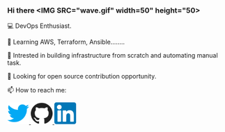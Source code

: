 ### Hi there <HTML><BODY><IMG SRC="wave.gif" width=50" height="50></BODY></HTML>

💻 DevOps Enthusiast.

🌱 Learning AWS, Terraform, Ansible........

🤖 Intrested in building infrastructure from scratch and automating manual task.

🤝 Looking for open source contribution opportunity.

📫 How to reach me:
<!DOCTYPE html>
<html>
   <body>
      <a href="https://twitter.com/RitheshGGowda">
         <img alt="Twitter" src="twitter.png"
         width=50" height="50">
      <a href="https://github.com/ritheshg06">
         <img alt="Github" src="github.png"
         width=50" height="50">         
      <a href="https://www.linkedin.com/in/ritheshg06/">
         <img alt="LinkedIn" src="linkedin.png"
         width=50" height="50">                      
      </a>
   </body>
</html>

<!--
**ritheshg06/ritheshg06** is a ✨ _special_ ✨ repository because its `README.md` (this file) appears on your GitHub profile.

Here are some ideas to get you started:

- 🔭 I’m currently working on ...
- 🌱 I’m currently learning ...
- 👯 I’m looking to collaborate on ...
- 🤔 I’m looking for help with ...
- 💬 Ask me about ...
- 📫 How to reach me: ...
- 😄 Pronouns: ...
- ⚡ Fun fact: ...
-->
